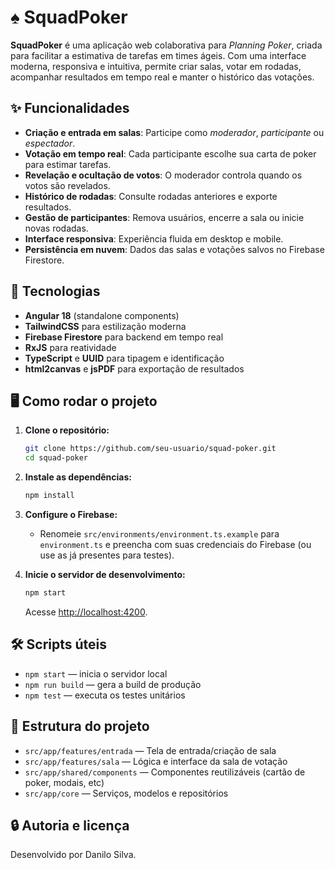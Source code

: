 # ♠️ SquadPoker

**SquadPoker** é uma aplicação web colaborativa para _Planning Poker_, criada para facilitar a estimativa de tarefas em times ágeis. Com uma interface moderna, responsiva e intuitiva, permite criar salas, votar em rodadas, acompanhar resultados em tempo real e manter o histórico das votações.

## ✨ Funcionalidades

- **Criação e entrada em salas**: Participe como _moderador_, _participante_ ou _espectador_.
- **Votação em tempo real**: Cada participante escolhe sua carta de poker para estimar tarefas.
- **Revelação e ocultação de votos**: O moderador controla quando os votos são revelados.
- **Histórico de rodadas**: Consulte rodadas anteriores e exporte resultados.
- **Gestão de participantes**: Remova usuários, encerre a sala ou inicie novas rodadas.
- **Interface responsiva**: Experiência fluida em desktop e mobile.
- **Persistência em nuvem**: Dados das salas e votações salvos no Firebase Firestore.

## 🚀 Tecnologias

- **Angular 18** (standalone components)
- **TailwindCSS** para estilização moderna
- **Firebase Firestore** para backend em tempo real
- **RxJS** para reatividade
- **TypeScript** e **UUID** para tipagem e identificação
- **html2canvas** e **jsPDF** para exportação de resultados

## 🖥️ Como rodar o projeto

1. **Clone o repositório:**
   ```bash
   git clone https://github.com/seu-usuario/squad-poker.git
   cd squad-poker
   ```

2. **Instale as dependências:**
   ```bash
   npm install
   ```

3. **Configure o Firebase:**
   - Renomeie `src/environments/environment.ts.example` para `environment.ts` e preencha com suas credenciais do Firebase (ou use as já presentes para testes).

4. **Inicie o servidor de desenvolvimento:**
   ```bash
   npm start
   ```
   Acesse [http://localhost:4200](http://localhost:4200).

## 🛠️ Scripts úteis

- `npm start` — inicia o servidor local
- `npm run build` — gera a build de produção
- `npm test` — executa os testes unitários

## 📁 Estrutura do projeto

- `src/app/features/entrada` — Tela de entrada/criação de sala
- `src/app/features/sala` — Lógica e interface da sala de votação
- `src/app/shared/components` — Componentes reutilizáveis (cartão de poker, modais, etc)
- `src/app/core` — Serviços, modelos e repositórios

## 🔒 Autoria e licença

Desenvolvido por Danilo Silva.
